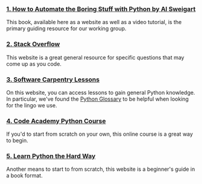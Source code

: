 ### [1. How to Automate the Boring Stuff with Python by Al Sweigart](https://automatetheboringstuff.com/)
This book, available here as a website as well as a video tutorial, is the primary guiding resource for our working group.

### [2. Stack Overflow](https://stackoverflow.com/)
This website is a great general resource for specific questions that may come up as you code.

### [3. Software Carpentry Lessons](https://software-carpentry.org/lessons/)
On this website, you can access lessons to gain general Python knowledge. In particular, we've found the [Python Glossary](https://swcarpentry.github.io/python-novice-inflammation/reference/) to be helpful when looking for the lingo we use.

### [4. Code Academy Python Course](https://www.codecademy.com/en/tracks/python)
If you'd to start from scratch on your own, this online course is a great way to begin.

### [5. Learn Python the Hard Way](https://learnpythonthehardway.org/)
Another means to start to from scratch, this website is a beginner's guide in a book format.
